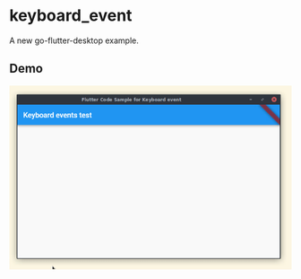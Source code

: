 # keyboard_event

A new go-flutter-desktop example.


## Demo
<p align="center">
  <img src="./keyboard_event.gif" width="650" align="center" alt="Demo of the
  example">
</p>


